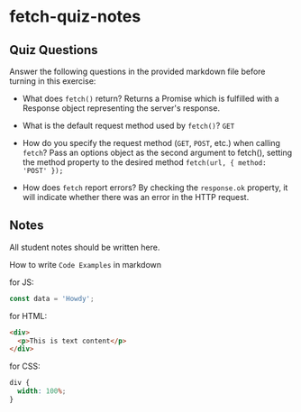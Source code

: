 # fetch-quiz-notes

## Quiz Questions

Answer the following questions in the provided markdown file before turning in this exercise:

- What does `fetch()` return?
  Returns a Promise which is fulfilled with a Response object representing the server's response.

- What is the default request method used by `fetch()`?
  `GET`

- How do you specify the request method (`GET`, `POST`, etc.) when calling `fetch`?
  Pass an options object as the second argument to fetch(), setting the method property to the desired method `fetch(url, { method: 'POST' });`

- How does `fetch` report errors?
  By checking the `response.ok` property, it will indicate whether there was an error in the HTTP request.

## Notes

All student notes should be written here.

How to write `Code Examples` in markdown

for JS:

```javascript
const data = 'Howdy';
```

for HTML:

```html
<div>
  <p>This is text content</p>
</div>
```

for CSS:

```css
div {
  width: 100%;
}
```

